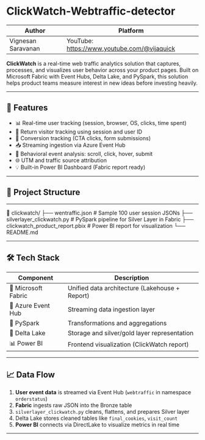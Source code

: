 # ClickWatch-Webtraffic-detector

|Author| Platform|
|------|----------|
|Vignesan Saravanan|YouTube: https://www.youtube.com/@vijaquick|


**ClickWatch** is a real-time web traffic analytics solution that captures, processes, and visualizes user behavior across your product pages. Built on Microsoft Fabric with Event Hubs, Delta Lake, and PySpark, this solution helps product teams measure interest in new ideas before investing heavily.

---

## 🚀 Features

- 📊 Real-time user tracking (session, browser, OS, clicks, time spent)
- 🔁 Return visitor tracking using session and user ID
- 🎯 Conversion tracking (CTA clicks, form submissions)
- 📥 Streaming ingestion via Azure Event Hub
- 🧪 Behavioral event analysis: scroll, click, hover, submit
- 🌐 UTM and traffic source attribution
- 💡 Built-in Power BI Dashboard (Fabric report ready)

---

## 📂 Project Structure
---
📁 clickwatch/
├── wentraffic.json # Sample 100 user session JSONs
├── silverlayer_clickwatch.py # PySpark pipeline for Silver Layer in Fabric
├── clickwatch_product_report.pbix # Power BI report for visualization
└── README.md


---

## 🛠️ Tech Stack

| Component         | Description                                     |
|------------------|-------------------------------------------------|
| 🧱 Microsoft Fabric | Unified data architecture (Lakehouse + Report) |
| 🔄 Azure Event Hub | Streaming data ingestion layer                  |
| 🐍 PySpark          | Transformations and aggregations                |
| 🐘 Delta Lake       | Storage and silver/gold layer representation   |
| 📊 Power BI         | Frontend visualization (ClickWatch report)     |

---

## 📈 Data Flow

1. **User event data** is streamed via Event Hub (`webtraffic` in namespace `orderstatus`)
2. **Fabric** ingests raw JSON into the Bronze table
3. `silverlayer_clickwatch.py` cleans, flattens, and prepares Silver layer
4. Delta Lake stores cleaned tables like `final_cookies`, `visit_count`
5. **Power BI** connects via DirectLake to visualize metrics in real time

---


